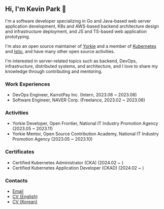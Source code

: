## Hi, I'm Kevin Park 👋
 
I'm a software developer specializing in Go and Java-based web server application development, K8s and AWS-based backend architecture design and infrastructure deployment, and JS and TS-based web application prototyping.

I'm also an open source maintainer of [Yorkie](https://github.com/yorkie-team) and a member of [Kubernetes](https://github.com/kubernetes) and [Istio](https://github.com/istio), and have many other open source activities.

I'm interested in server-related topics such as backend, DevOps, infrastructure, distributed systems, and architecture, and I love to share my knowledge through contributing and mentoring.

### Work Experiences

- DevOps Engineer, KarrotPay Inc. (Intern, 2023.06 ~ 2023.08) 
- Software Engineer, NAVER Corp. (Freelance, 2023.02 ~ 2023.06)

### Activities

- Yorkie Developer, Open Frontier, National IT Industry Promotion Agency (2023.05 ~ 2023.11)
- Yorkie Mentor, Open Source Contribution Academy, National IT Industry Promotion Agency (2023.05 ~ 2023.10)

### Certificates

- Certified Kubernetes Administrator (CKA) (2024.02 ~ )
- Certified Kubernetes Application Developer (CKAD) (2024.02 ~ )

### Contacts

- [Email](mailto:krapi0314@gmail.com)
- [CV (English)](https://github.com/krapie/resume/blob/master/examples/resume.pdf)
- [CV (Korean)](https://github.com/krapie/resume/blob/korean/examples/resume.pdf)
